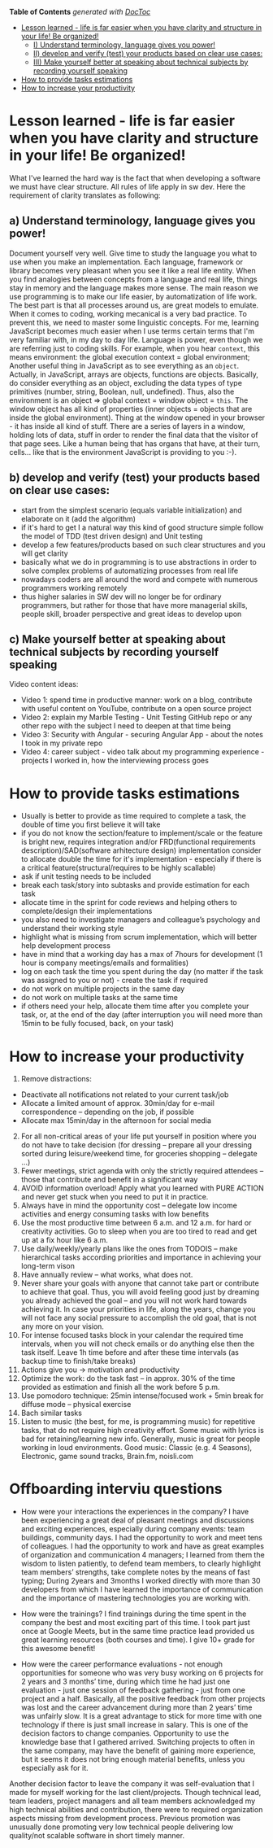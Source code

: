 <!-- START doctoc generated TOC please keep comment here to allow auto update -->
<!-- DON'T EDIT THIS SECTION, INSTEAD RE-RUN doctoc TO UPDATE -->
**Table of Contents**  *generated with [DocToc](https://github.com/thlorenz/doctoc)*

- [Lesson learned - life is far easier when you have clarity and structure in your life! Be organized!](#lesson-learned---life-is-far-easier-when-you-have-clarity-and-structure-in-your-life-be-organized)
  - [I) Understand terminology, language gives you power!](#i-understand-terminology-language-gives-you-power)
  - [II) develop and verify (test) your products based on clear use cases:](#ii-develop-and-verify-test-your-products-based-on-clear-use-cases)
  - [III) Make yourself better at speaking about technical subjects by recording yourself speaking](#iii-make-yourself-better-at-speaking-about-technical-subjects-by-recording-yourself-speaking)
- [How to provide tasks estimations](#how-to-provide-tasks-estimations)
- [How to increase your productivity](#how-to-increase-your-productivity)

<!-- END doctoc generated TOC please keep comment here to allow auto update -->

# Lesson learned - life is far easier when you have clarity and structure in your life! Be organized!

What I've learned the hard way is the fact that when developing a software we must have clear structure. All rules of life apply in sw dev. Here the requirement of clarity translates as following:

## a) Understand terminology, language gives you power!

Document yourself very well. Give time to study the language you what to use when you make an implementation.
Each language, framework or library becomes very pleasant when you see it like a real life entity. When you find analogies between concepts from a language and real life, things stay in memory and the language makes more sense. The main reason we use programming is to make our life easier, by automatization of life work. The best part is that all processes around us, are great models to emulate. When it comes to coding, working mecanical is a very bad practice. To prevent this, we need to master some linguistic concepts.
 For me, learning JavaScript becomes much easier when I use terms certain terms that I'm very familiar with, in my day to day life. Language is power, even though we are referring just to coding skills.
 For example, when you hear ``context``, this  means environment:  the global execution context = global environment; 
 Another useful thing in JavaScript as to see everything as an ``object``. Actually, in JavaScript, arrays are objects, functions are objects. Basically, do consider everything as an object, excluding the data types of type primitives (number, string, Boolean, null, undefined). Thus, also the environment is an object => global context  = window object = `this`.
 The window object has all kind of properties (inner objects =  objects that are inside the global environment). Thing at the window opened in your browser - it has inside all kind of stuff. There are a series of layers in a window, holding lots of data, stuff in order to render the final data that the visitor of that page sees. Like a human being that has organs that have, at their turn, cells... like that is the environment JavaScript is providing to you :-).

## b) develop and verify (test) your products based on clear use cases:

- start from the simplest scenario (equals variable initialization) and elaborate on it (add the algorithm)
- if it's hard to get I a natural way this kind of good structure simple follow the model of TDD (test driven design) and Unit testing
- develop a few features/products based on such clear structures and you will get clarity
- basically what we do in programming is to use abstractions in order to solve complex problems of automatizing processes from real life
- nowadays coders are all around the word and compete with numerous programmers working remotely
- thus higher salaries in SW dev will no longer be for ordinary programmers, but rather for those that have more managerial skills, people skill, broader perspective and great ideas to develop upon

## c) Make yourself better at speaking about technical subjects by recording yourself speaking

Video content ideas:

- Video 1: spend time in productive manner: work on a blog, contribute with useful content on YouTube, contribute on a open source project
- Video 2: explain my Marble Testing - Unit Testing GitHub repo or any other repo with the subject I need to deepen at that time being
- Video 3: Security with Angular - securing Angular App - about the notes I took in my private repo
- Video 4: career subject - video talk about my programming experience - projects I worked in, how the interviewing process goes

# How to provide tasks estimations
- Usually is better to provide as time required to complete a task, the double of time you first believe it will take
 - if you do not know the section/feature to implement/scale or the feature is bright new, requires integration and/or FRD(functional requirements description)/SAD(software arhitecture design) implementation consider to allocate double the time for it's implementation - especially if there is a critical feature(structural/requires to be highly scallable)
 - ask if unit testing needs to be included
 - break each task/story into subtasks and provide estimation for each task
 - allocate time in the sprint for code reviews and helping others to complete/design their implementations
 - you also need to investigate managers and colleague’s psychology and understand their working style
 - highlight what is missing from scrum implementation, which will better help development process
 - have in mind that a working day has a max of 7hours for development (1 hour is company meetings/emails and formalities)
 - log on each task the time you spent during the day (no matter if the task was assigned to you or not) - create the task if required
 - do not work on multiple projects in the same day
 - do not work on multiple tasks at the same time
 - if others need your help, allocate them time after you complete your task, or, at the end of the day (after interruption you will need more than 15min to be fully focused, back, on your task)
# How to increase your productivity

1.	Remove distractions:
-	Deactivate all notifications not related to your current task/job
-	Allocate a limited amount of approx. 30min/day for e-mail correspondence – depending on the job, if possible
-	Allocate max 15min/day in the afternoon for social media
2.	For all non-critical areas of your life put yourself in position where you do not have to take decision (for dressing – prepare all your dressing sorted during leisure/weekend time, for groceries shopping – delegate …)
3.	Fewer meetings, strict agenda with only the strictly required attendees – those that contribute and benefit in a significant way
4.	AVOID information overload! Apply what you learned with PURE ACTION and never get stuck when you need to put it in practice.
5.	Always have in mind the opportunity cost – delegate low income activities and energy consuming tasks with low benefits
6.	Use the most productive time between 6 a.m. and 12 a.m. for hard or creativity activities. Go to sleep when you are too tired to read and get up at a fix hour like 6 a.m.
7.	Use daily/weekly/yearly plans like the ones from TODOIS – make hierarchical tasks according priorities and importance in achieving your long-term vison
8.	Have annually review – what works, what does not.
9.	Never share your goals with anyone that cannot take part or contribute to achieve that goal. Thus, you will avoid feeling good just by dreaming you already achieved the goal – and you will not work hard towards achieving it. In case your priorities in life, along the years, change you will not face any social pressure to accomplish the old goal, that is not any more on your vision. 
10.	 For intense focused tasks block in your calendar the required time intervals, when you will not check emails or do anything else then the task itself. Leave 1h time before and after these time intervals (as backup time to finish/take breaks)
11.	 Actions give you -> motivation and productivity
12.	 Optimize the work: do the task fast – in approx. 30% of the time provided as estimation and finish all the work before 5 p.m.
13.	 Use pomodoro technique: 25min intense/focused work + 5min break for diffuse mode – physical exercise
14.	 Bach similar tasks
15.	 Listen to music (the best, for me, is programming music) for repetitive tasks, that do not require high creativity effort. Some music with lyrics is bad for retaining/learning new info. Generally, music is great for people working in loud environments. Good music: Classic (e.g. 4 Seasons), Electronic, game sound tracks, Brain.fm, noisli.com 

# Offboarding interviu questions

- How were your interactions the experiences in the company?
I have been experiencing a great deal of pleasant meetings and discussions and exciting experiences, especially during company events: team buildings, community days. I had the opportunity to work and meet tens of colleagues. I had the opportunity to work and have as great examples of organization and communication 4 managers; I learned from them the wisdom to listen patiently, to defend team members, to clearly highlight team members’ strengths, take complete notes by the means of fast typing; During 2years and 3months I worked directly with more than 30 developers from which I have learned the importance of communication and the importance of mastering technologies you are working with. 

- How were the trainings? I find trainings during the time spent in the company the best and most exciting part of this time. I took part just once at Google Meets, but in the same time practice lead provided us great learning resources (both courses and time). I give 10+ grade for this awesome benefit!

- How were the career performance evaluations - not enough opportunities for someone who was very busy working on 6 projects for 2 years and 3 months’ time, during which time he had just one evaluation - just one session of feedback gathering - just from one project and a half. Basically, all the positive feedback from other projects was lost and the career advancement during more than 2 years’ time was unfairly slow. It is a great advantage to stick for more time with one technology if there is just small increase in salary. This is one of the decision factors to change companies. Opportunity to use the knowledge base that I gathered arrived. Switching projects to often in the same company, may have the benefit of gaining more experience, but it seems it does not bring enough material benefits, unless you especially ask for it. 

 Another decision factor to leave the company it was self-evaluation that I made for myself working for the last client/projects. Though technical lead, team leaders, project managers and all team members acknowledged my high technical abilities and contribution, there were to required organization aspects missing from development process. Previous promotion was unusually done promoting very low technical people delivering low quality/not scalable software in short timely manner.


